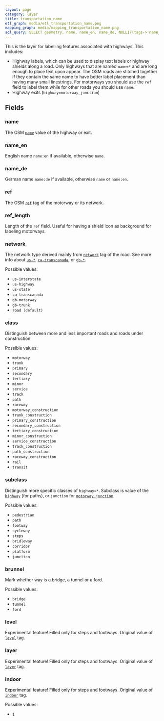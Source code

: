 ```yaml
---
layout: page
category: layer
title: transportation_name
etl_graph: media/etl_transportation_name.png
mapping_graph: media/mapping_transportation_name.png
sql_query: SELECT geometry, name, name_en, name_de, NULLIF(tags->'name_int', '') AS "name_int", NULLIF(tags->'name:latin', '') AS "name:latin", NULLIF(tags->'name:nonlatin', '') AS "name:nonlatin", ref, ref_length, network::text, class::text, subclass, brunnel, layer, level, indoor FROM layer_transportation_name(ST_SetSRID('BOX3D(-20037508.34 -20037508.34, 20037508.34 20037508.34)'::box3d, 3857 ), 14)
---
```

This is the layer for labelling features associated with highways.  This includes:
- Highway labels, which can be used to display text labels or highway shields along a road.  Only highways that are named `name=*` and are long enough to place text upon appear. The OSM roads are stitched together if they contain the same name to have better label placement than having many small linestrings.  For motorways you should use the `ref` field to label them while for other roads you should use `name`.
- Highway exits (`highway=motorway_junction`)

## Fields

### name

The OSM [`name`](http://wiki.openstreetmap.org/wiki/Highways#Names_and_references) value of the highway or exit.

### name_en

English name `name:en` if available, otherwise `name`.

### name_de

German name `name:de` if available, otherwise `name` or `name:en`.

### ref

The OSM [`ref`](http://wiki.openstreetmap.org/wiki/Key:ref) tag of the motorway or its network.

### ref_length

Length of the `ref` field. Useful for having a shield icon as background for labeling motorways.

### network

The network type derived mainly from [`network`](http://wiki.openstreetmap.org/wiki/Key:network) tag of the road.
See more info about [`us-*`](http://wiki.openstreetmap.org/wiki/Road_signs_in_the_United_States),
[`ca-transcanada`](https://en.wikipedia.org/wiki/Trans-Canada_Highway),
or [`gb-*`](http://wiki.openstreetmap.org/wiki/United_Kingdom_Tagging_Guidelines#UK_roads).

Possible values:

- `us-interstate`
- `us-highway`
- `us-state`
- `ca-transcanada`
- `gb-motorway`
- `gb-trunk`
- `road (default)`


### class

Distinguish between more and less important roads and roads under construction.

Possible values:

- `motorway`
- `trunk`
- `primary`
- `secondary`
- `tertiary`
- `minor`
- `service`
- `track`
- `path`
- `raceway`
- `motorway_construction`
- `trunk_construction`
- `primary_construction`
- `secondary_construction`
- `tertiary_construction`
- `minor_construction`
- `service_construction`
- `track_construction`
- `path_construction`
- `raceway_construction`
- `rail`
- `transit`


### subclass

Distinguish more specific classes of `highway=*`.
Subclass is value of the
[`highway`](http://wiki.openstreetmap.org/wiki/Key:highway) (for paths), or `junction` for
[`motorway_junction`](http://wiki.openstreetmap.org/wiki/Tag:highway=motorway_junction).

Possible values:

- `pedestrian`
- `path`
- `footway`
- `cycleway`
- `steps`
- `bridleway`
- `corridor`
- `platform`
- `junction`

### brunnel

Mark whether way is a bridge, a tunnel or a ford.

Possible values:

- `bridge`
- `tunnel`
- `ford`


### level

Experimental feature! Filled only for steps and footways. Original
value of [`level`](http://wiki.openstreetmap.org/wiki/Key:level) tag.

### layer

Experimental feature! Filled only for steps and footways. Original
value of [`layer`](http://wiki.openstreetmap.org/wiki/Key:layer) tag.

### indoor

Experimental feature! Filled only for steps and footways. Original
value of [`indoor`](http://wiki.openstreetmap.org/wiki/Key:indoor) tag.

Possible values:

- `1`





